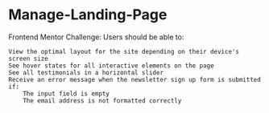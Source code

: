 # Manage-Landing-Page
Frontend Mentor Challenge:
Users should be able to:

    View the optimal layout for the site depending on their device's screen size
    See hover states for all interactive elements on the page
    See all testimonials in a horizontal slider
    Receive an error message when the newsletter sign up form is submitted if:
        The input field is empty
        The email address is not formatted correctly
